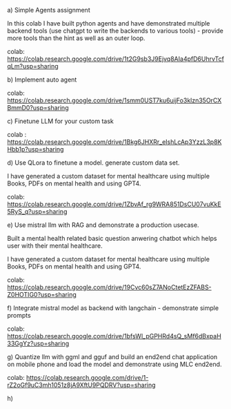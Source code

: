 a) Simple Agents assignment

In this colab I have built python agents and have demonstrated multiple backend tools (use chatgpt to write the backends to various tools) - provide more tools than the hint as well as an outer loop.

colab: https://colab.research.google.com/drive/1t2G9sb3J9Ejvq8AIa4pfD6UhrvTcfqLm?usp=sharing

b) Implement auto agent

colab: https://colab.research.google.com/drive/1smm0UST7ku6uijFo3klzn35OrCXBmmD0?usp=sharing

c) Finetune LLM for your custom task

colab : https://colab.research.google.com/drive/1Bkg6JHXRr_eIshLcAp3YzzL3p8KHbb1p?usp=sharing

d) Use QLora to finetune a model. generate custom data set. 

I have generated a custom dataset for mental healthcare using multiple Books, PDFs on mental health and using GPT4.

colab: https://colab.research.google.com/drive/1ZbvAf_rg9WRA851DsCU07vuKkE5RyS_q?usp=sharing

e) Use mistral llm with RAG and demonstrate a production usecase. 

Built a mental health related basic question anwering chatbot which helps user with their mental healthcare.

I have generated a custom dataset for mental healthcare using multiple Books, PDFs on mental health and using GPT4. 

colab: https://colab.research.google.com/drive/19Cvc60sZ7ANoCtetEzZFABS-Z0HOTIG0?usp=sharing

f) Integrate mistral model as backend with langchain - demonstrate simple prompts

colab: https://colab.research.google.com/drive/1bfsWl_pGPHRd4sQ_sMf6dBxpaH33GgYz?usp=sharing

g) Quantize llm with ggml and gguf and build an end2end chat application on mobile phone and load the model and demonstrate using MLC end2end.

colab: https://colab.research.google.com/drive/1-rZ2oGf9uC3mh1051z8jA9XftU9PQDRV?usp=sharing

h)


